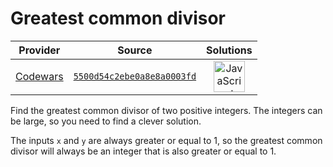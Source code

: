 [_metadata_:generated]: - "true"

# Greatest common divisor

<!-- INFO TABLE BEGIN -->

| Provider                                        | Source                                                                               | Solutions                                                                                                                                                    |
| :---------------------------------------------: | :----------------------------------------------------------------------------------: | :----------------------------------------------------------------------------------------------------------------------------------------------------------: |
| [Codewars](../../../docs/providers/Codewars.md) | [`5500d54c2ebe0a8e8a0003fd`](https://www.codewars.com/kata/5500d54c2ebe0a8e8a0003fd) | [<img src="https://res.cloudinary.com/rascaltwo/image/upload/v1631924076/javascript_ehszr7.svg" alt="JavaScript" title="JavaScript" width="50" />](solve.js) |

<!-- INFO TABLE END -->

Find the greatest common divisor of two positive integers. The integers can be large, so you need to find a clever solution. 

The inputs `x` and `y` are always greater or equal to 1, so the greatest common divisor will always be an integer that is also greater or equal to 1.
